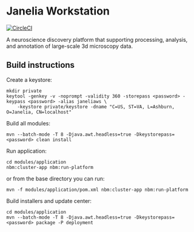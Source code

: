# Janelia Workstation

[![CircleCI](https://circleci.com/gh/JaneliaSciComp/workstation.svg?style=svg)](https://circleci.com/gh/JaneliaSciComp/workstation)

A neuroscience discovery platform that supporting processing, analysis, and annotation of large-scale 3d microscopy data.

## Build instructions

Create a keystore:
```
mkdir private
keytool -genkey -v -noprompt -validity 360 -storepass <password> -keypass <password> -alias janeliaws \
    -keystore private/keystore -dname "C=US, ST=VA, L=Ashburn, O=Janelia, CN=localhost"
```

Build all modules:
```
mvn --batch-mode -T 8 -Djava.awt.headless=true -Dkeystorepass=<password> clean install
```

Run application:
```
cd modules/application
nbm:cluster-app nbm:run-platform
```
or from the base directory you can run:
```
mvn -f modules/application/pom.xml nbm:cluster-app nbm:run-platform
```

Build installers and update center:
```
cd modules/application
mvn --batch-mode -T 8 -Djava.awt.headless=true -Dkeystorepass=<password> package -P deployment
```
